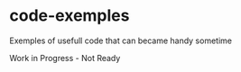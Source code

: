 # code-exemples
Exemples of usefull code that can became handy sometime

Work in Progress - Not Ready